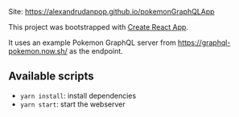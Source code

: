 Site: https://alexandrudanpop.github.io/pokemonGraphQLApp

This project was bootstrapped with [Create React App](https://github.com/facebookincubator/create-react-app).

It uses an example Pokemon GraphQL server from https://graphql-pokemon.now.sh/ as the endpoint.

## Available scripts

- `yarn install`: install dependencies
- `yarn start`: start the webserver

